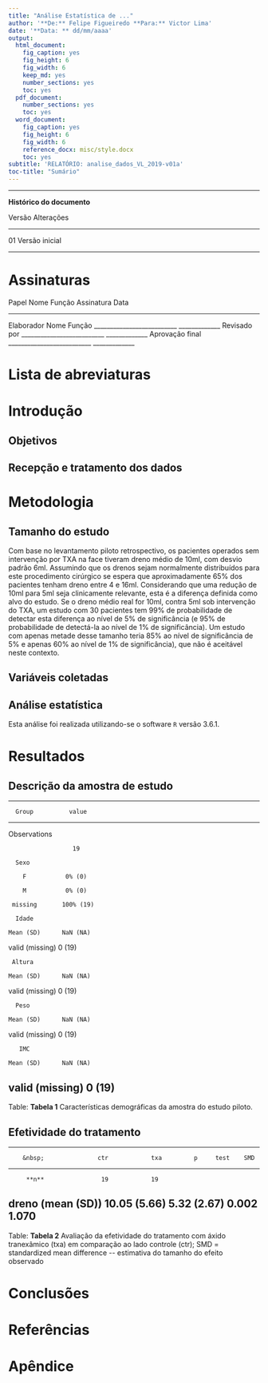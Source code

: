 ```yaml
---
title: "Análise Estatística de ..."
author: '**De:** Felipe Figueiredo **Para:** Victor Lima'
date: '**Data: ** dd/mm/aaaa'
output:
  html_document:
    fig_caption: yes
    fig_height: 6
    fig_width: 6
    keep_md: yes
    number_sections: yes
    toc: yes
  pdf_document:
    number_sections: yes
    toc: yes
  word_document:
    fig_caption: yes
    fig_height: 6
    fig_width: 6
    reference_docx: misc/style.docx
    toc: yes
subtitle: 'RELATÓRIO: analise_dados_VL_2019-v01a'
toc-title: "Sumário"
---
```




---

**Histórico do documento**


Versão   Alterações     
-------  ---------------
01       Versão inicial 

---

# Assinaturas


Papel             Nome   Função   Assinatura                   Data          
----------------  -----  -------  ---------------------------  --------------
Elaborador        Nome   Função   __________________________   _____________ 
Revisado por                      __________________________   _____________ 
Aprovação final                   __________________________   _____________ 



# Lista de abreviaturas

# Introdução

## Objetivos

## Recepção e tratamento dos dados

# Metodologia

## Tamanho do estudo

Com base no levantamento piloto retrospectivo, os pacientes operados sem intervenção por TXA na face tiveram dreno médio de 10ml, com desvio padrão 6ml.
Assumindo que os drenos sejam normalmente distribuídos para este procedimento cirúrgico se espera que aproximadamente 65% dos pacientes tenham dreno entre 4 e 16ml.
Considerando que uma redução de 10ml para 5ml seja clinicamente relevante, esta é a diferença definida como alvo do estudo.
Se o dreno médio real for 10ml, contra 5ml sob intervenção do TXA, um estudo com 30 pacientes tem 99% de probabilidade de detectar esta diferença ao nível de 5% de significância (e 95% de probabilidade de detectá-la ao nível de 1% de significância).
Um estudo com apenas metade desse tamanho teria 85% ao nível de significância de 5% e apenas 60% ao nível de 1% de significância), que não é aceitável neste contexto.

## Variáveis coletadas

## Análise estatística

Esta análise foi realizada utilizando-se o software `R` versão 3.6.1.

# Resultados

## Descrição da amostra de estudo


-----------------------------
      Group          value   
----------------- -----------
  Observations               

                      19     

      Sexo                   

        F           0% (0)   

        M           0% (0)   

     missing       100% (19) 

      Idade                  

    Mean (SD)      NaN (NA)  

 valid (missing)    0 (19)   

     Altura                  

    Mean (SD)      NaN (NA)  

 valid (missing)    0 (19)   

      Peso                   

    Mean (SD)      NaN (NA)  

 valid (missing)    0 (19)   

       IMC                   

    Mean (SD)      NaN (NA)  

 valid (missing)    0 (19)   
-----------------------------

Table: **Tabela 1** Características demográficas da amostra do estudo piloto.

## Efetividade do tratamento


---------------------------------------------------------------------------
        &nbsp;               ctr            txa         p     test    SMD  
----------------------- -------------- ------------- ------- ------ -------
         **n**                19            19                             

 **dreno (mean (SD))**   10.05 (5.66)   5.32 (2.67)   0.002          1.070 
---------------------------------------------------------------------------

Table: **Tabela 2** Avaliação da efetividade do tratamento com áxido tranexâmico (txa) em comparação ao lado controle (ctr);
SMD = standardized mean difference -- estimativa do tamanho do efeito observado

<!-- # Exceções e Desvios do teste -->

# Conclusões


# Referências

# Apêndice

